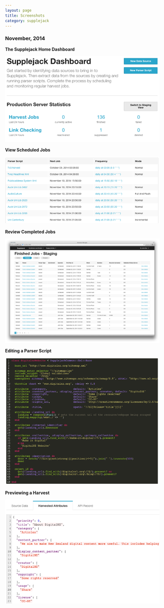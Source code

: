```yaml
---
layout: page
title: Screenshots
category: supplejack
---
```


### November, 2014

**The Supplejack Home Dashboard**

![Welcome to Supplejack](images/supplejack-home.png)

**View Scheduled Jobs**

![View upcoming](images/scheduled-jobs.png)

**Review Completed Jobs**

![View jobs](images/job-status.png)

**Editing a Parser Script**

![A parser script](images/dnz-parser.png)

**Previewing a Harvest**

![Previewing a harvest](images/preview-dnz.png)
